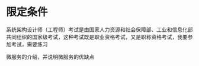 # 限定条件

系统架构设计师（工程师）考试是由国家人力资源和社会保障部、工业和信息化部共同组织的国家级考试，这种考试既是职业资格考试，又是职称资格考试，我要参加考试，需要练习

微服务的介绍，并说明微服务的优缺点
